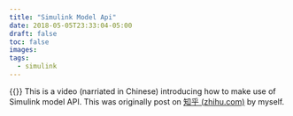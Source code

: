 ```yaml
---
title: "Simulink Model Api"
date: 2018-05-05T23:33:04-05:00
draft: false
toc: false
images:
tags:
  - simulink
---
```


{{<youtube gS_AZif4HH4>}}
This is a video (narriated in Chinese) introducing how to make use of Simulink model API. This was originally post on [知乎 (zhihu.com)](https://zhuanlan.zhihu.com/p/36445834) by myself. 
